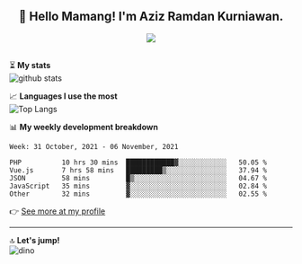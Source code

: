 <h2 align="center">👋 Hello Mamang! I'm Aziz Ramdan Kurniawan.</h2>  
<p align="center">
  <img src="https://komarev.com/ghpvc/?username=azizramdan"> <br><br>
</p>
    
⏳ **My stats**  
![github stats](https://github-readme-stats.vercel.app/api?username=azizramdan&show_icons=true&count_private=true&title_color=000&hide_border=true&hide_title=true)  

📈 **Languages I use the most**  
![Top Langs](https://github-readme-stats.vercel.app/api/top-langs/?username=azizramdan&layout=compact&langs_count=6&hide=tsql&hide_border=true&hide_title=true&exclude_repo=Futsal-Go,Futsal-Go-Admin,Sistem-Informasi-Sensus-Harian-Rawat-Inap)  

📊 **My weekly development breakdown**
<!--START_SECTION:waka-->
```text
Week: 31 October, 2021 - 06 November, 2021

PHP          10 hrs 30 mins  ████████████▓░░░░░░░░░░░░   50.05 % 
Vue.js       7 hrs 58 mins   █████████▒░░░░░░░░░░░░░░░   37.94 % 
JSON         58 mins         █▒░░░░░░░░░░░░░░░░░░░░░░░   04.67 % 
JavaScript   35 mins         ▓░░░░░░░░░░░░░░░░░░░░░░░░   02.84 % 
Other        32 mins         ▓░░░░░░░░░░░░░░░░░░░░░░░░   02.55 % 
```
<!--END_SECTION:waka-->
👉 [See more at my profile](https://wakatime.com/@azizramdan)
***
🔝 **Let's jump!**  
![dino](https://raw.githubusercontent.com/azizramdan/azizramdan/master/dino.gif)  
